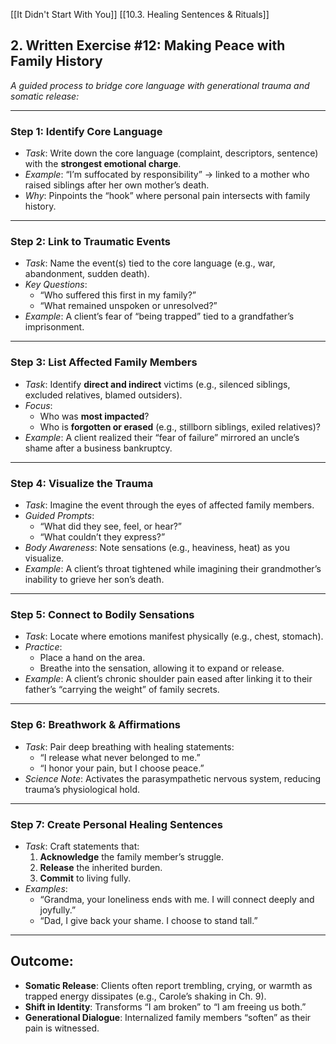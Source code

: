 [[It Didn't Start With You]]
[[10.3. Healing Sentences & Rituals]]

## **2. Written Exercise #12: Making Peace with Family History**  
_A guided process to bridge core language with generational trauma and somatic release:_

---

### **Step 1: Identify Core Language**

- _Task_: Write down the core language (complaint, descriptors, sentence) with the **strongest emotional charge**.
- _Example_: “I’m suffocated by responsibility” → linked to a mother who raised siblings after her own mother’s death.
- _Why_: Pinpoints the “hook” where personal pain intersects with family history.

---

### **Step 2: Link to Traumatic Events**

- _Task_: Name the event(s) tied to the core language (e.g., war, abandonment, sudden death).
- _Key Questions_:
    - “Who suffered this first in my family?”
    - “What remained unspoken or unresolved?”
- _Example_: A client’s fear of “being trapped” tied to a grandfather’s imprisonment.

---

### **Step 3: List Affected Family Members**

- _Task_: Identify **direct and indirect** victims (e.g., silenced siblings, excluded relatives, blamed outsiders).
- _Focus_:
    - Who was **most impacted**?
    - Who is **forgotten or erased** (e.g., stillborn siblings, exiled relatives)?
- _Example_: A client realized their “fear of failure” mirrored an uncle’s shame after a business bankruptcy.

---

### **Step 4: Visualize the Trauma**

- _Task_: Imagine the event through the eyes of affected family members.
- _Guided Prompts_:
    - “What did they see, feel, or hear?”
    - “What couldn’t they express?”
- _Body Awareness_: Note sensations (e.g., heaviness, heat) as you visualize.
- _Example_: A client’s throat tightened while imagining their grandmother’s inability to grieve her son’s death.

---

### **Step 5: Connect to Bodily Sensations**

- _Task_: Locate where emotions manifest physically (e.g., chest, stomach).
- _Practice_:
    - Place a hand on the area.
    - Breathe into the sensation, allowing it to expand or release.
- _Example_: A client’s chronic shoulder pain eased after linking it to their father’s “carrying the weight” of family secrets.

---

### **Step 6: Breathwork & Affirmations**

- _Task_: Pair deep breathing with healing statements:
    - “I release what never belonged to me.”
    - “I honor your pain, but I choose peace.”
- _Science Note_: Activates the parasympathetic nervous system, reducing trauma’s physiological hold.

---

### **Step 7: Create Personal Healing Sentences**

- _Task_: Craft statements that:
    1. **Acknowledge** the family member’s struggle.
    2. **Release** the inherited burden.
    3. **Commit** to living fully.
- _Examples_:
    - “Grandma, your loneliness ends with me. I will connect deeply and joyfully.”
    - “Dad, I give back your shame. I choose to stand tall.”

---

## **Outcome**:

- **Somatic Release**: Clients often report trembling, crying, or warmth as trapped energy dissipates (e.g., Carole’s shaking in Ch. 9).
- **Shift in Identity**: Transforms “I am broken” to “I am freeing us both.”
- **Generational Dialogue**: Internalized family members “soften” as their pain is witnessed.

